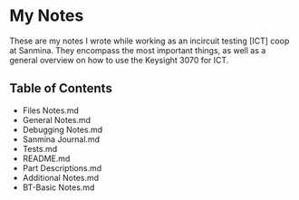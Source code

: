 # My Notes

These are my notes I wrote while working as an incircuit testing [ICT] coop at Sanmina. They encompass the most important things, as well as a general overview on how to use the Keysight 3070 for ICT.

## Table of Contents

- Files Notes.md
- General Notes.md
- Debugging Notes.md
- Sanmina Journal.md
- Tests.md
- README.md
- Part Descriptions.md
- Additional Notes.md
- BT-Basic Notes.md
